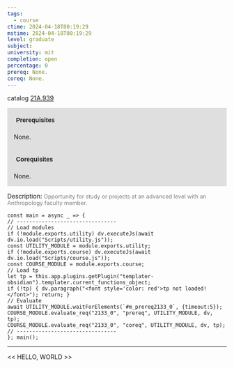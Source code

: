 ```yaml
---
tags:
  - course
ctime: 2024-04-18T00:19:29
mstime: 2024-04-18T00:19:29
level: graduate
subject: 
university: mit
completion: open
percentage: 0
prereq: None.
coreq: None.
---
```


catalog [21A.939](http://student.mit.edu/catalog/m21Aa.html#21A.939)

<span style="display: block; padding: 15px; background-color: rgb(100, 100, 100, 0.2);"><font id="m_prereq2133_0" style="display: block; font-family: Arial, sans-serif; font-weight: bold; padding: 5px">Prerequisites</font><br><span id="prereq2133_0">None.</span></span>
<span style="display: block; padding: 15px; background-color: rgb(100, 100, 100, 0.2);"><font id="m_coreq2133_0" style="display: block; font-family: Arial, sans-serif; font-weight: bold; padding: 5px">Corequisites</font><br><span id="coreq2133_0">None.</span></span>

<font style="">Description:</font>
<font style="color: grey; font-size: 0.8rem;">Opportunity for study or projects at an advanced level with an Anthropology faculty member.</font>

```dataviewjs
const main = async _ => {
// --------------------------------
// Load modules
if (!module.exports.utility) dv.executeJs(await dv.io.load("Scripts/utility.js"));
const UTILITY_MODULE = module.exports.utility;
if (!module.exports.course) dv.executeJs(await dv.io.load("Scripts/course.js"));
const COURSE_MODULE = module.exports.course;
// Load tp
let tp = this.app.plugins.getPlugin("templater-obsidian").templater.current_functions_object;
if (!tp) { dv.paragraph("<font style='color: red'>tp not loaded!</font>"); return; }
// Evaluate
await UTILITY_MODULE.waitForElements(`#m_prereq2133_0`, {timeout:5});
COURSE_MODULE.evaluate_req("2133_0", "prereq", UTILITY_MODULE, dv, tp);
COURSE_MODULE.evaluate_req("2133_0", "coreq", UTILITY_MODULE, dv, tp);
// --------------------------------
}; main();
```

---

<< HELLO, WORLD >>
